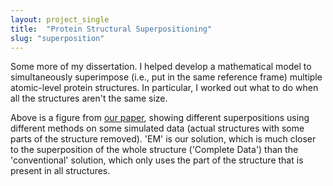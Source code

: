 ```yaml
---
layout: project_single
title:  "Protein Structural Superpositioning"
slug: "superposition"
---
```

Some more of my dissertation. I helped develop a mathematical model to simultaneously superimpose (i.e., put in the same reference frame) multiple atomic-level protein structures. In particular, I worked out what to do when all the structures aren't the same size.

Above is a figure from [our paper](https://www.ncbi.nlm.nih.gov/pmc/articles/PMC3400950/), showing different superpositions using different methods on some simulated data (actual structures with some parts of the structure removed). 'EM' is our solution, which is much closer to the superposition of the whole structure ('Complete Data') than the 'conventional' solution, which only uses the part of the structure that is present in all structures. 